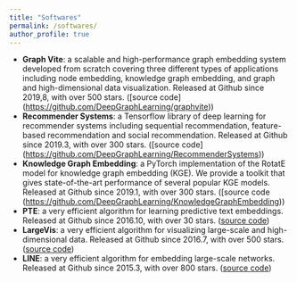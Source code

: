 ```yaml
---
title: "Softwares"
permalink: /softwares/
author_profile: true
---
```

* **Graph Vite**: a scalable and high-performance graph embedding system developed from scratch covering three different types of applications including node embedding, knowledge graph embedding, and graph and high-dimensional data visualization. Released at Github since 2019,8, with over 500 stars. ([source code] (https://github.com/DeepGraphLearning/graphvite))
* **Recommender Systems**: a Tensorflow library of deep learning for recommender systems including sequential recommendation, feature-based recommendation and social recommendation. Released at Github since 2019.3, with over 300 stars. ([source code] (https://github.com/DeepGraphLearning/RecommenderSystems))
* **Knowledge Graph Embedding**: a PyTorch implementation of the RotatE model for knowledge graph embedding (KGE). We provide a toolkit that gives state-of-the-art performance of several popular KGE models. Released at Github since 2019.1, with over 300 stars. ([source code (https://github.com/DeepGraphLearning/KnowledgeGraphEmbedding))
* **PTE**: a very efficient algorithm for learning predictive text embeddings. Released at Github since 2016.10, with over 30 stars. ([source code](https://github.com/mnqu/PTE))
* **LargeVis**: a very efficient algorithm for visualizing large-scale and high-dimensional data. Released at
Github since 2016.7, with over 500 stars. ([source code](https://github.com/lferry007/LargeVis))
* **LINE**: a very efficient algorithm for embedding large-scale networks. Released at Github since 2015.3,
with over 800 stars. ([source code](https://github.com/tangjianpku/LINE))
